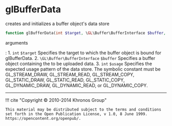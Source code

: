 # glBufferData
creates and initializes a buffer object's data store

```php
function glBufferData(int $target, \GL\Buffer\BufferInterface $buffer, int $usage) : void
```



arguments

:    1. `int` `$target` Specifies the target to which the buffer object is bound
    for glBufferData.
    2. `\GL\Buffer\BufferInterface` `$buffer` Specifies a buffer object
    containing the to be uploaded data.
    3. `int` `$usage` Specifies the expected usage pattern of the data store. The
    symbolic constant must be GL_STREAM_DRAW, GL_STREAM_READ, GL_STREAM_COPY,
    GL_STATIC_DRAW, GL_STATIC_READ, GL_STATIC_COPY, GL_DYNAMIC_DRAW,
    GL_DYNAMIC_READ, or GL_DYNAMIC_COPY.



---
     

!!! cite "Copyright © 2010-2014 Khronos Group"

    This material may be distributed subject to the terms and conditions set forth in the Open Publication License, v 1.0, 8 June 1999. https://opencontent.org/openpub/.